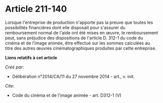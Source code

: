 # Article 211-140

Lorsque l'entreprise de production n'apporte pas la preuve que toutes les possibilités financières dont elle disposait pour
s'assurer du remboursement normal de l'aide ont été mises en œuvre, le remboursement peut, sans préjudice des dispositions de
l'article D. 312-1 du code du cinéma et de l'image animée, être effectué sur les sommes calculées au titre des autres œuvres
cinématographiques produites par cette entreprise.

**Liens relatifs à cet article**

_Créé par_:

  - Délibération n°2014/CA/11 du 27 novembre 2014 - art., v. init.

_Cite_:

  - Code du cinéma et de l'image animée - art. D312-1 (V)
